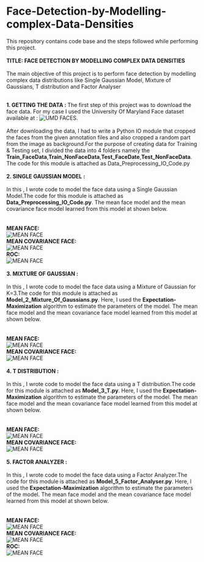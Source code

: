 # Face-Detection-by-Modelling-complex-Data-Densities
This repository contains code base and the steps followed while performing this project.
<br> </br>
<b>TITLE: FACE DETECTION BY MODELLING COMPLEX DATA DENSITIES</b>
<br></br>
The main objective of this project is to perform face detection by modelling complex data distributions like Single Gaussian Model,
Mixture of Gaussians, T distribution and Factor Analyser
<br></br>

<b>1. GETTING THE DATA : </b>
The first step of this project was to download the face data. For my case I used the University Of Maryland Face dataset available at :
![UMD FACES](http://www.umdfaces.io/").
<br></br>
After downloading the data, I had to write a Python IO module that cropped the faces from the given annotation files and also cropped a   random part from the image as background.For the purpose of creating data for Training & Testing set, I divided the data into 4 folders namely the <b>Train_FaceData</b>,<b>Train_NonFaceData</b>,<b>Test_FaceDate</b>,<b>Test_NonFaceData</b>. The code for this module is attached as Data_Preprocessing_IO_Code.py
<br></br>
<b>2. SINGLE GAUSSIAN MODEL : </b>
<br></br>
In this , I wrote code to model the face data using a Single Gaussian Model.The code for this module is attached as <b>Data_Preprocessing_IO_Code.py</b>. The mean face model and the mean covariance face model learned from this model at shown below.
<br></br>
<br><b>MEAN FACE:</b></br>
![MEAN FACE](https://github.com/kalyanghosh/Face-Detection-by-Modelling-complex-Data-Densities/blob/master/Model_1_MeanFace.png)
<br><b>MEAN COVARIANCE FACE:</b></br>
![MEAN FACE](https://github.com/kalyanghosh/Face-Detection-by-Modelling-complex-Data-Densities/blob/master/Model_1_Covariance_Face.png)
<br><b>ROC:</b></br>
![MEAN FACE](https://github.com/kalyanghosh/Face-Detection-by-Modelling-complex-Data-Densities/blob/master/ROC_Model_1_Gaussian.png)
<br></br>
<b>3. MIXTURE OF GAUSSIAN : </b>
<br></br>
In this , I wrote code to model the face data using a Mixture of Gaussian for K=3.The code for this module is attached as <b>Model_2_Mixture_Of_Gaussians.py</b>. Here, I used the <b>Expectation-Maximization</b> algorithm to estimate the parameters of the model. The mean face model and the mean covariance face model learned from this model at shown below.
<br></br>
<br><b>MEAN FACE:</b></br>
![MEAN FACE](https://github.com/kalyanghosh/Face-Detection-by-Modelling-complex-Data-Densities/blob/master/Model_2_MeanFace.png)
<br><b>MEAN COVARIANCE FACE:</b></br>
![MEAN FACE](https://github.com/kalyanghosh/Face-Detection-by-Modelling-complex-Data-Densities/blob/master/Model_1_Covariance_Face.png)
<br></br>
<b>4. T DISTRIBUTION : </b>
<br></br>
In this , I wrote code to model the face data using a T distribution.The code for this module is attached as <b>Model_3_T.py</b>. Here, I used the <b>Expectation-Maximization</b> algorithm to estimate the parameters of the model. The mean face model and the mean covariance face model learned from this model at shown below.
<br></br>
<br><b>MEAN FACE:</b></br>
![MEAN FACE](https://github.com/kalyanghosh/Face-Detection-by-Modelling-complex-Data-Densities/blob/master/Model_2_MeanFace.png)
<br><b>MEAN COVARIANCE FACE:</b></br>
![MEAN FACE](https://github.com/kalyanghosh/Face-Detection-by-Modelling-complex-Data-Densities/blob/master/Model_1_Covariance_Face.png)
<br></br>
<b>5. FACTOR ANALYZER : </b>
<br></br>
In this , I wrote code to model the face data using a Factor Analyzer.The code for this module is attached as <b>Model_5_Factor_Analyser.py</b>. Here, I used the <b>Expectation-Maximization</b> algorithm to estimate the parameters of the model. The mean face model and the mean covariance face model learned from this model at shown below.
<br></br>
<br><b>MEAN FACE:</b></br>
![MEAN FACE](https://github.com/kalyanghosh/Face-Detection-by-Modelling-complex-Data-Densities/blob/master/Model_5_MeanFace.png)
<br><b>MEAN COVARIANCE FACE:</b></br>
![MEAN FACE](https://github.com/kalyanghosh/Face-Detection-by-Modelling-complex-Data-Densities/blob/master/Model_4_Covariance_Face.png)
<br><b>ROC:</b></br>
![MEAN FACE](https://github.com/kalyanghosh/Face-Detection-by-Modelling-complex-Data-Densities/blob/master/Model_5_ROC.png)
<br></br>

